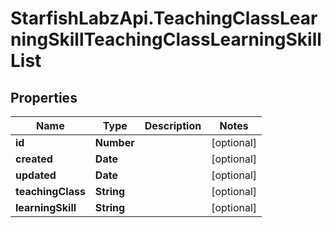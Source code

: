 # StarfishLabzApi.TeachingClassLearningSkillTeachingClassLearningSkillList

## Properties
Name | Type | Description | Notes
------------ | ------------- | ------------- | -------------
**id** | **Number** |  | [optional] 
**created** | **Date** |  | [optional] 
**updated** | **Date** |  | [optional] 
**teachingClass** | **String** |  | [optional] 
**learningSkill** | **String** |  | [optional] 
